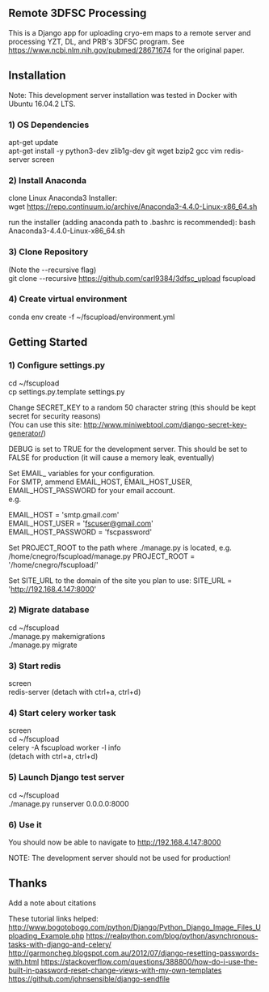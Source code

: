 ## Remote 3DFSC Processing

This is a Django app for uploading cryo-em maps to a remote server and processing YZT, DL, and PRB's 3DFSC program.
See https://www.ncbi.nlm.nih.gov/pubmed/28671674 for the original paper.
## Installation

Note: This development server installation was tested in Docker with Ubuntu 16.04.2 LTS.

### 1) OS Dependencies
apt-get update  
apt-get install -y python3-dev zlib1g-dev git wget bzip2 gcc vim redis-server screen 

### 2) Install Anaconda
clone Linux Anaconda3 Installer:  
wget https://repo.continuum.io/archive/Anaconda3-4.4.0-Linux-x86_64.sh

run the installer (adding anaconda path to .bashrc is recommended): 
bash Anaconda3-4.4.0-Linux-x86_64.sh

### 3) Clone Repository
(Note the --recursive flag)  
git clone --recursive https://github.com/carl9384/3dfsc_upload fscupload

### 4) Create virtual environment
conda env create -f ~/fscupload/environment.yml

## Getting Started

### 1) Configure settings.py
cd ~/fscupload  
cp settings.py.template settings.py

Change SECRET_KEY to a random 50 character string (this should be kept secret for security reasons)  
(You can use this site: http://www.miniwebtool.com/django-secret-key-generator/) 

DEBUG is set to TRUE for the development server. This should be set to FALSE for production (it will cause a memory leak, eventually)

Set EMAIL_ variables for your configuration.  
For SMTP, ammend EMAIL_HOST, EMAIL_HOST_USER, EMAIL_HOST_PASSWORD for your email account.  
e.g.  

EMAIL_HOST = 'smtp.gmail.com'  
EMAIL_HOST_USER = 'fscuser@gmail.com'  
EMAIL_HOST_PASSWORD = 'fscpassword'  

Set PROJECT_ROOT to the path where ./manage.py is located, e.g. /home/cnegro/fscupload/manage.py 
PROJECT_ROOT = '/home/cnegro/fscupload/' 

Set SITE_URL to the domain of the site you plan to use: 
SITE_URL = 'http://192.168.4.147:8000'

### 2) Migrate database
cd ~/fscupload  
./manage.py makemigrations  
./manage.py migrate  

### 3) Start redis
screen  
redis-server (detach with ctrl+a, ctrl+d)  

### 4) Start celery worker task
screen  
cd ~/fscupload  
celery -A fscupload worker -l info  
(detach with ctrl+a, ctrl+d)  

### 5) Launch Django test server
cd ~/fscupload  
./manage.py runserver 0.0.0.0:8000  

### 6) Use it
You should now be able to navigate to http://192.168.4.147:8000 

NOTE: The development server should not be used for production!

## Thanks

Add a note about citations

These tutorial links helped:
http://www.bogotobogo.com/python/Django/Python_Django_Image_Files_Uploading_Example.php
https://realpython.com/blog/python/asynchronous-tasks-with-django-and-celery/
http://garmoncheg.blogspot.com.au/2012/07/django-resetting-passwords-with.html
https://stackoverflow.com/questions/388800/how-do-i-use-the-built-in-password-reset-change-views-with-my-own-templates
https://github.com/johnsensible/django-sendfile
